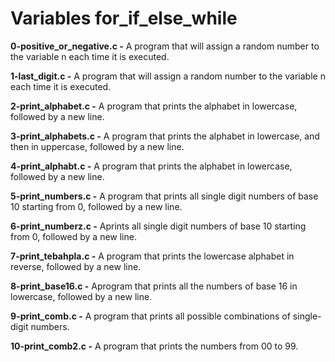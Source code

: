 # Variables for_if_else_while 

**0-positive_or_negative.c -** A program that will assign a random number to the variable n each time it is executed.

**1-last_digit.c -** A program that will assign a random number to the variable n each time it is executed.

**2-print_alphabet.c -** A  program that prints the alphabet in lowercase, followed by a new line.

**3-print_alphabets.c -** A  program that prints the alphabet in lowercase, and then in uppercase, followed by a new line.

**4-print_alphabt.c -** A program that prints the alphabet in lowercase, followed by a new line.

**5-print_numbers.c -** A program that prints all single digit numbers of base 10 starting from 0, followed by a new line.

**6-print_numberz.c -** Aprints all single digit numbers of base 10 starting from 0, followed by a new line.

**7-print_tebahpla.c -** A program that prints the lowercase alphabet in reverse, followed by a new line.

**8-print_base16.c -** Aprogram that prints all the numbers of base 16 in lowercase, followed by a new line.

**9-print_comb.c -** A  program that prints all possible combinations of single-digit numbers.

**10-print_comb2.c -** A program that prints the numbers from 00 to 99.
